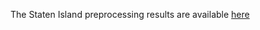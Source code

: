 The Staten Island preprocessing results are available [here](https://www.dropbox.com/scl/fo/sc5zc4wldf0ainwm79208/AC9ddTeh_ayNz7rII0ubVB8?rlkey=dfv22b6imzbd93nn1f6d4k1tj&st=zvjd7nt2&dl=0)
